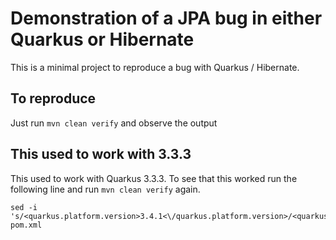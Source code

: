 # Demonstration of a JPA bug in either Quarkus or Hibernate

This is a minimal project to reproduce a bug with Quarkus / Hibernate.

## To reproduce

Just run `mvn clean verify` and observe the output

## This used to work with 3.3.3

This used to work with Quarkus 3.3.3. To see that this worked run the following line and run `mvn clean verify` again.

```
sed -i 's/<quarkus.platform.version>3.4.1<\/quarkus.platform.version>/<quarkus.platform.version>3.3.3<\/quarkus.platform.version>/g' pom.xml
```
